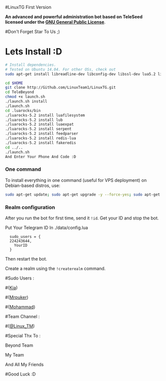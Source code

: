#LinuxTG First Version

**An advanced and powerful administration bot based on TeleSeed licensed under the [GNU General Public License](https://github.com/Linuxteam1/LinuxTG/blob/master/LICENSE)**.

#Don't Forget Star To Us ;)

# Lets Install :D

```sh
# Install dependencies.
# Tested on Ubuntu 14.04. For other OSs, check out
sudo apt-get install libreadline-dev libconfig-dev libssl-dev lua5.2 liblua5.2-dev libevent-dev make autoconf unzip git redis-server g++ libjansson-dev libpython-dev expat libexpat1-dev

cd $HOME
git clone http://Github.com/LinuxTeam1/LinuxTG.git
cd TeleBeyond
chmod +x launch.sh
./launch.sh install
./launch.sh
cd .luarocks/bin
./luarocks-5.2 install luafilesystem
./luarocks-5.2 install lub
./luarocks-5.2 install luaexpat
./luarocks-5.2 install serpent
./luarocks-5.2 install feedparser
./luarocks-5.2 install redis-lua
./luarocks-5.2 install fakeredis
cd ../..
./launch.sh
And Enter Your Phone And Code :D
```
### One command
To install everything in one command (useful for VPS deployment) on Debian-based distros, use:
```sh
sudo apt-get update; sudo apt-get upgrade -y --force-yes; sudo apt-get dist-upgrade -y --force-yes; sudo apt-get install libreadline-dev libconfig-dev libssl-dev lua5.2 liblua5.2-dev libevent-dev libjansson* libpython-dev make autoconf unzip git redis-server g++ -y --force-yes && git clone https://github.com/Linuxteam1/LinuxTG.git && cd TeleBeyond && chmod +x launch.sh && ./launch.sh install && ./launch.sh
```
### Realm configuration

After you run the bot for first time, send it `!id`. Get your ID and stop the bot.

Put Your Telegram ID In ./data/config.lua
```
  sudo_users = {
  224243644,
    YourID
  }
```
Then restart the bot.

Create a realm using the `!createrealm` command.

#Sudo Users :

#([Kia](https://telegram.me/Sudo_linuxtg))

#([Mrpuker](https://telegram.me/Mutepoker))

#([Mohammad](https://telegram.me/isudo))

#Team Channel :

#([@Linux_TM](https://telegram.me/Linux_TM))

#Special Thx To :

Beyond Team

My Team

And All My Friends

#Good Luck :D
